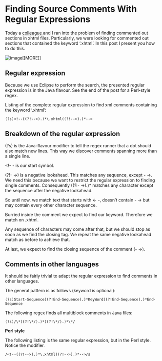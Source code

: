 # Finding Source Comments With Regular Expressions

Today a [colleague ](https://twitter.com/schooneman)and I ran into the problem of finding commented out sections in xhtml files. Particularly, we were looking for commented out sections that contained the keyword ‘.xhtml’. In this post I present you how to do this.

![image](https://31.media.tumblr.com/88fb78a0723a27dc36f20b45ee8033eb/tumblr_inline_njlxx3FPq01t9ks7b.jpg)[[MORE]]

## Regular expression

Because we use Eclipse to perform the search, the presented regular expression is in the Java flavour. See the end of the post for a Perl-style regex.

Listing of the complete regular expression to find xml comments containing the keyword ‘.xhtml’:

`(?s)<!--((?!-->).)*\.xhtml((?!-->).)*-->`

## Breakdown of the regular expression

(?s) is the Java-flavour modifier to tell the regex runner that a dot should also match new lines. This way we discover comments spanning more than a single line.

&lt;!- - is our start symbol.

(?!- -&gt;) is a negative lookahead. This matches any sequence, except - -&gt;. We need this because we want to restrict the regular expression to finding single comments.
Consequently ((?!- -&gt;).)* matches any character except the sequence after the negative lookahead.

So until now, we match text that starts with &lt;- -, doesn’t contain - -&gt; but may contain every other character sequence.

Burried inside the comment we expect to find our keyword. Therefore we match on \.xhtml.

Any sequence of characters may come after that, but we should stop as soon as we find the closing tag. We repeat the same negative lookahead match as before to achieve that.

At last, we expect to find the closing sequence of the comment (- -&gt;).

## Comments in other languages

It should be fairly trivial to adapt the regular expression to find comments in other languages.

The general pattern is as follows (keyword is optional):

`(?s)Start-Sequence((?!End-Sequence).)*KeyWord((?!End-Sequence).)*End-Sequence`

The following regex finds all multiblock comments in Java files:

`(?s)/\*((?!\*/).)*((?!\*/).)*\*/`

**Perl style**

The following listing is the same regular expression, but in the Perl style. Notice the modifier.

`/<!--((?!-->).)*\.xhtml((?!-->).)*-->/s`
